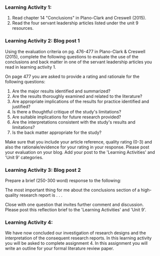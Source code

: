 ### Learning Activity 1:

1. Read chapter 14 "Conclusions" in Plano-Clark and Creswell \(2015\).
2. Read the four servant leadership articles listed under the unit 9 resources.

### Learning Activity 2: Blog post 1

Using the evaluation criteria on pg. 476-477 in Plano-Clark & Creswell \(2015\), complete the following questions to evaluate the use of the conclusions and back matter in one of the servant leadership articles you read in learning activity 1.

On page 477 you are asked to provide a rating and rationale for the following questions:

1. Are the major results identified and summarized?
2. Are the results thoroughly examined and related to the literature?
3. Are appropriate implications of the results for practice identified and justified?
4. Is there a thoughtful critique of the study's limitations?
5. Are suitable implications for future research provided?
6. Are the interpretations consistent with the study's results and limitations?
7. Is the back matter appropriate for the study?

Make sure that you include your article reference, quality rating \(0-3\) and also the rationale/evidence for your rating in your response.  Please post your evaluation on your blog.  Add your post to the 'Learning Activities' and 'Unit 9' categories.

### Learning Activity 3: Blog post 2

Prepare a brief \(250-300 word\) response to the following:

The most important thing for me about the conclusions section of a high-quality research report is . . .

Close with one question that invites further comment and discussion. Please post this reflection brief to the 'Learning Activities' and 'Unit 9'.

### Learning Activity 4:

We have now concluded our investigation of research designs and the interpretation of the consequent research reports.  In this learning activity you will be asked to complete assignment 4. In this assignment you will write an outline for your formal literature review paper.


